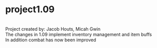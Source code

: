 # project1.09
<br />
Project created by: Jacob Houts, Micah Gwin
<br />
The changes in 1.09 implement inventory management and item buffs
<br />
In addition combat has now been improved
